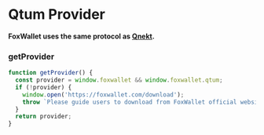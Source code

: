 # Qtum Provider

**FoxWallet uses the same protocol as [Qnekt](https://github.com/qtumproject/metamask-extension).**

### getProvider

```js
function getProvider() {
  const provider = window.foxwallet && window.foxwallet.qtum;
  if (!provider) {
    window.open('https://foxwallet.com/download');
    throw `Please guide users to download from FoxWallet official website`
  }
  return provider;
}
```
